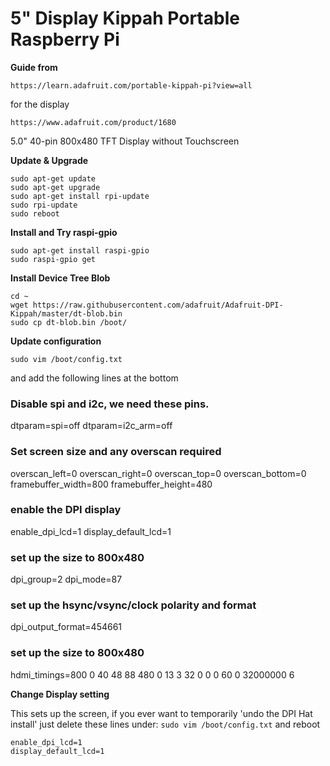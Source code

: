 # 5" Display Kippah Portable Raspberry Pi

**Guide from**

    https://learn.adafruit.com/portable-kippah-pi?view=all

for the display

    https://www.adafruit.com/product/1680

5.0" 40-pin 800x480 TFT Display without Touchscreen

**Update & Upgrade**

    sudo apt-get update
    sudo apt-get upgrade
    sudo apt-get install rpi-update
    sudo rpi-update
    sudo reboot

**Install and Try raspi-gpio**

    sudo apt-get install raspi-gpio
    sudo raspi-gpio get

**Install Device Tree Blob**

    cd ~
    wget https://raw.githubusercontent.com/adafruit/Adafruit-DPI-Kippah/master/dt-blob.bin
    sudo cp dt-blob.bin /boot/

**Update configuration**

    sudo vim /boot/config.txt

and add the following lines at the bottom

### Disable spi and i2c, we need these pins.
dtparam=spi=off
dtparam=i2c_arm=off

### Set screen size and any overscan required
overscan_left=0
overscan_right=0
overscan_top=0
overscan_bottom=0
framebuffer_width=800
framebuffer_height=480

### enable the DPI display
enable_dpi_lcd=1
display_default_lcd=1

### set up the size to 800x480
dpi_group=2
dpi_mode=87

### set up the hsync/vsync/clock polarity and format
dpi_output_format=454661

### set up the size to 800x480
hdmi_timings=800 0 40 48 88 480 0 13 3 32 0 0 0 60 0 32000000 6

**Change Display setting**

This sets up the screen, if you ever want to temporarily 'undo the DPI Hat install' just delete these lines under: `sudo vim /boot/config.txt` and reboot

    enable_dpi_lcd=1
    display_default_lcd=1

